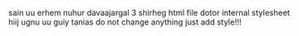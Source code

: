 sain uu erhem nuhur davaajargal 3 shirheg html file dotor internal stylesheet hiij ugnu uu guiy tanias do not change anything just add style!!! 
